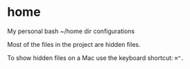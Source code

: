 # home

My personal bash ~/home dir configurations

Most of the files in the project are hidden files.

To show hidden files on a Mac use the keyboard shortcut:
`⌘^.`

